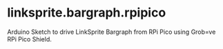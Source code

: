 # linksprite.bargraph.rpipico
Arduino Sketch to drive LinkSprite Bargraph from RPi Pico using Grob=ve RPi Pico Shield.
